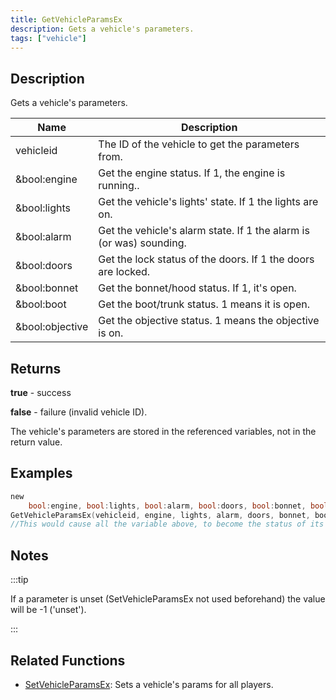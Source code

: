 ```yaml
---
title: GetVehicleParamsEx
description: Gets a vehicle's parameters.
tags: ["vehicle"]
---
```


## Description

Gets a vehicle's parameters.

| Name            | Description                                                         |
| --------------- | ------------------------------------------------------------------- |
| vehicleid       | The ID of the vehicle to get the parameters from.                   |
| &bool:engine    | Get the engine status. If 1, the engine is running..                |
| &bool:lights    | Get the vehicle's lights' state. If 1 the lights are on.            |
| &bool:alarm     | Get the vehicle's alarm state. If 1 the alarm is (or was) sounding. |
| &bool:doors     | Get the lock status of the doors. If 1 the doors are locked.        |
| &bool:bonnet    | Get the bonnet/hood status. If 1, it's open.                        |
| &bool:boot      | Get the boot/trunk status. 1 means it is open.                      |
| &bool:objective | Get the objective status. 1 means the objective is on.              |

## Returns

**true** - success

**false** - failure (invalid vehicle ID).

The vehicle's parameters are stored in the referenced variables, not in the return value.

## Examples

```c
new
	bool:engine, bool:lights, bool:alarm, bool:doors, bool:bonnet, bool:boot, bool:objective;
GetVehicleParamsEx(vehicleid, engine, lights, alarm, doors, bonnet, boot, objective);
//This would cause all the variable above, to become the status of its subject.
```

## Notes

:::tip

If a parameter is unset (SetVehicleParamsEx not used beforehand) the value will be -1 ('unset').

:::

## Related Functions

- [SetVehicleParamsEx](SetVehicleParamsEx): Sets a vehicle's params for all players.
